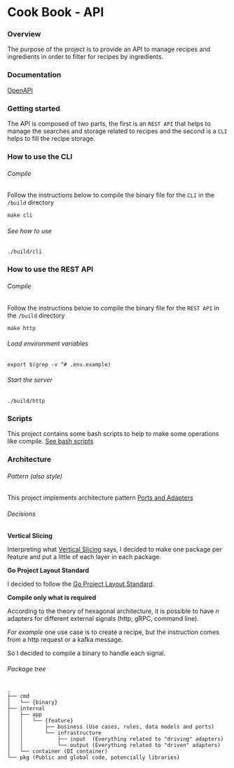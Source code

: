 # Cook Book  - API

### Overview
The purpose of the project is to provide an API to manage recipes and ingredients in order to filter for recipes by ingredients.

###  Documentation
[OpenAPI](./docs/openapi.yaml)

### Getting started
The API is composed of two parts, the first is an `REST API` that helps to manage the searches and storage related to recipes and the second is a `CLI` helps to fill the recipe storage.

### How to use the CLI
###### Compile
Follow the instructions below to compile the binary file for the `CLI` in the `/build` directory
```shell
make cli
```
###### See how to use
```shell
./build/cli
```

### How to use the REST API
###### Compile
Follow the instructions below to compile the binary file for the `REST API` in the `/build` directory
```shell
make http
```
###### Load environment variables
```shell
export $(grep -v ^# .env.example)
```
###### Start the server
```shell
./build/http
```

### Scripts
This project contains some bash scripts to help to make some operations like compile.
[See bash scripts](./scripts)

### Architecture
###### Pattern (also style)
This project implements architecture pattern [Ports and Adapters](https://alistair.cockburn.us/hexagonal-architecture)
###### Decisions
**Vertical Slicing**

Interpreting what [Vertical Slicing](https://en.wikipedia.org/wiki/Vertical_slice) says, I decided to make one package per feature and put a little of each layer in each package.

**Go Project Layout Standard**

I decided to follow the [Go Project Layout Standard](https://github.com/golang-standards/project-layout).

**Compile only what is required**

According to the theory of hexagonal architecture, it is possible to have *n* adapters for different external signals (http, gRPC, command line).

*For example* one use case is to create a recipe, but the instruction comes from a http request or a kafka message.

So I decided to compile a binary to handle each signal.

###### Package tree
```
.
├── cmd
│   └── {binary}
├── internal
│   ├── app
│   │   └── {feature}
│   │       ├── business (Use cases, rules, data models and ports)
│   │       └── infrastructure
│   │           ├── input  (Everything related to "driving" adapters)
│   │           └── output (Everything related to "driven" adapters)
│   └── container (DI container)
└── pkg (Public and global code, potencially libraries)
```